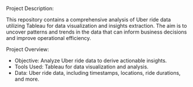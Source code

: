 Project Description:

This repository contains a comprehensive analysis of Uber ride data utilizing Tableau for data visualization and insights extraction. The aim is to uncover patterns and trends in the data that can inform business decisions and improve operational efficiency.

Project Overview:

* Objective: Analyze Uber ride data to derive actionable insights.
* Tools Used: Tableau for data visualization and analysis.
* Data: Uber ride data, including timestamps, locations, ride durations, and more.
